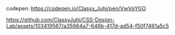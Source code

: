 codepen: https://codepen.io/Classy_Juhi/pen/VwVqYGO

https://github.com/ClassyJuhi/CSS-Design-Lab/assets/103419567/a35664a7-646b-417d-ad54-f50f7461a5c5

